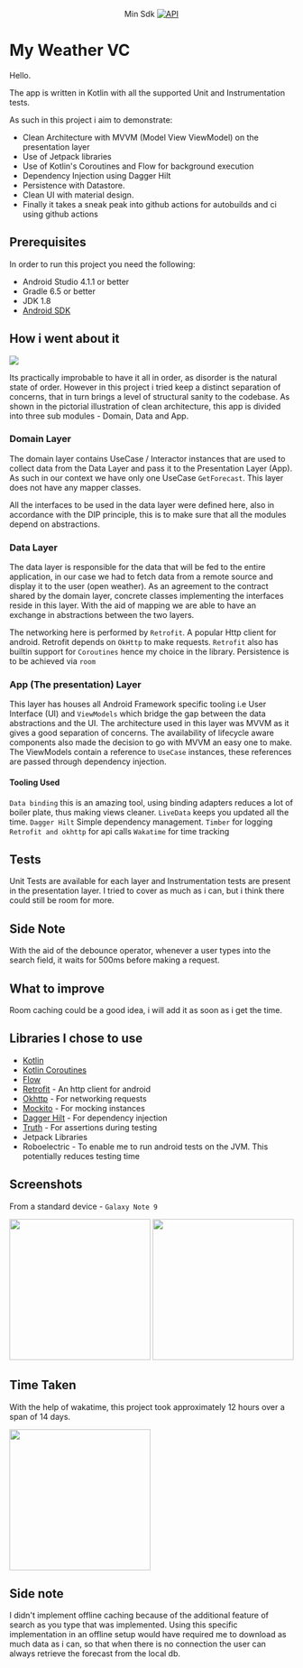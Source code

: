 <p align="center">Min Sdk
  <a href="https://android-arsenal.com/api?level=21"><img alt="API" src="https://img.shields.io/badge/API-21%2B-brightgreen.svg?style=flat"/></a>
</p>

# My Weather VC

Hello.

The app is written in Kotlin with all the supported Unit and Instrumentation tests.

As such in this project i aim to demonstrate:

* Clean Architecture with MVVM (Model View ViewModel) on the presentation layer
* Use of Jetpack libraries
* Use of Kotlin's Coroutines and Flow for background execution
* Dependency Injection using Dagger Hilt
* Persistence with Datastore.
* Clean UI with material design.
* Finally it takes a sneak peak into github actions for autobuilds and ci using github actions

## Prerequisites

In order to run this project you need the following:
- Android Studio 4.1.1 or better
- Gradle 6.5 or better
- JDK 1.8
- [Android SDK](https://developer.android.com/studio/index.html)

## How i went about it

<img src="https://blog.cleancoder.com/uncle-bob/images/2012-08-13-the-clean-architecture/CleanArchitecture.jpg"/>
<br>

Its practically improbable to have it all in order, as disorder is the natural state of order. However in this project i tried keep a distinct separation of concerns, that in turn brings a level of structural sanity to the codebase. As shown in the pictorial illustration of clean architecture, this app is divided into three sub modules - Domain, Data and App.

### Domain Layer

The domain layer contains UseCase / Interactor instances that are used to collect data from the Data Layer and pass it to the Presentation Layer (App). As such in our context we have only one UseCase `GetForecast`. This layer does not have any mapper classes.

All the interfaces to be used in the data layer were defined here, also in accordance with the DIP principle, this is to make sure that all the modules depend on abstractions.

### Data Layer

The data layer is responsible for the data that will be fed to the entire application, in our case we had to fetch data from a remote source and display it to the user (open weather). As an agreement to the contract shared by the domain layer, concrete classes implementing the interfaces reside in this layer. With the aid of mapping we are able to have an exchange in abstractions between the two layers.

The networking here is performed by `Retrofit`. A popular Http client for android. Retrofit depends on `OkHttp` to make requests.
`Retrofit` also has builtin support for `Coroutines` hence my choice in the library. Persistence is to be achieved via `room`

### App (The presentation) Layer

This layer has houses all  Android Framework specific tooling i.e User Interface (UI) and  `ViewModels` which bridge the gap between the data abstractions and the UI. The architecture used in this layer was MVVM as it gives a good separation of concerns. The availability of lifecycle aware components also made the decision to go with MVVM an easy one to make. The ViewModels contain a reference to `UseCase` instances, these references are passed through dependency injection.

#### Tooling Used
`Data binding` this is an amazing tool, using binding adapters reduces a lot of boiler plate, thus making views cleaner.
`LiveData` keeps you updated all the time.
`Dagger Hilt` Simple dependency management.
`Timber` for logging
`Retrofit and okhttp` for api calls
`Wakatime` for time tracking

## Tests

Unit Tests are available for each layer and Instrumentation tests are present in the presentation layer. I tried to cover as much as i can, but i think there could still be room for more.

## Side Note
With the aid of the debounce operator, whenever a user types into the search field, it waits for 500ms before making a request.

## What to improve

Room caching could be a good idea, i will add it as soon as i get the time.

## Libraries I chose to use

* [Kotlin](https://kotlinlang.org/)
* [Kotlin Coroutines](https://kotlinlang.org/docs/reference/coroutines-overview.html)
* [Flow](https://kotlinlang.org/docs/reference/coroutines/flow.html)
* [Retrofit](http://square.github.io/retrofit/) - An http client for android
* [Okhttp](http://square.github.io/okhttp/) - For networking requests
* [Mockito](http://site.mockito.org/) - For mocking instances
* [Dagger Hilt](https://dagger.dev/hilt/) - For dependency injection
* [Truth](https://truth.dev/) - For assertions during testing
* Jetpack Libraries
* Roboelectric - To enable me to run android tests on the JVM. This potentially reduces testing time


## Screenshots

From a standard device - `Galaxy Note 9`
 
<img src="https://nashe.dev/wp-content/uploads/2021/06/Screenshot_1624283305.png" width="250px"/> <img src="https://nashe.dev/wp-content/uploads/2021/06/Screenshot_1624283375.png" width="250px"/>

## Time Taken
With the help of wakatime, this project took approximately 12 hours over a span of 14 days.

<img src="https://nashe.dev/wp-content/uploads/2021/06/wakatime.png" width="250px"/> 

## Side note

I didn't implement offline caching because of the additional feature of search as you type that was implemented.
Using this specific implementation in an offline setup would have required me to download as much data as i can,
so that when there is no connection the user can always retrieve the forecast from the local db.

